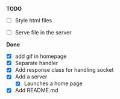 **TODO**

  - [ ] Style html files

  - [ ] Serve file in the server
  

**Done**

  - [x] add gif in homepage
  - [x] Separate handler
  - [x] Add response class for handling socket
  - [x] Add a server
    - [x] Launches a home page
- [x] Add README.md
